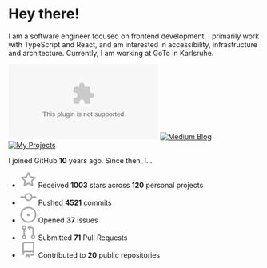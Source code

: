# Hey there!

I am a software engineer focused on frontend development. I primarily work with TypeScript and React, and am interested in accessibility, infrastructure and architecture. Currently, I am working at GoTo in Karlsruhe.

[![Homepage](https://flat.badgen.net/badge/Homepage/lukasbach.com?icon=chrome&color=blue)](https://lukasbach.com)
[![Medium Blog](https://flat.badgen.net/badge/Medium%20Blog/@lukasbach?icon=medium&color=yellow)](https://medium.com/@lukasbach)
[![My Projects](https://flat.badgen.net/badge/All%20Projects/lukasbach.com%2Fprojects?icon=github&color=purple)](https://lukasbach.com/projects)

I joined GitHub **10** years ago. Since then, I...

- ![](./icons/star.svg) Received **1003** stars across **120** personal projects
- ![](./icons/commit.svg) Pushed **4521** commits
- ![](./icons/issues.svg) Opened **37** issues
- ![](./icons/pr.svg) Submitted **71** Pull Requests
- ![](./icons/repo.svg) Contributed to **20** public repositories
